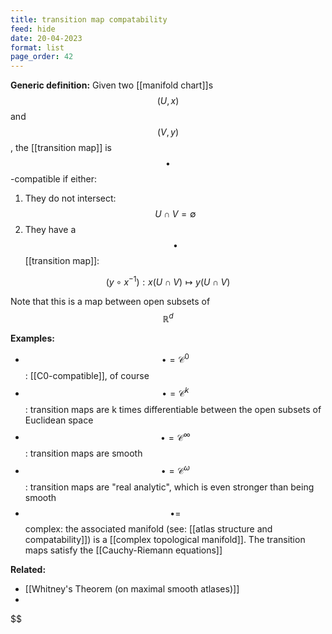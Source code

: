 ```yaml
---
title: transition map compatability
feed: hide
date: 20-04-2023
format: list
page_order: 42
---
```



**Generic definition:**
Given two [[manifold chart]]s $$(U,x)$$ and $$(V,y)$$, the [[transition map]] is $$\bullet$$-compatible if either:
1. They do not intersect: $$U\cap V = \emptyset$$
2. They have a $$\bullet$$ [[transition map]]: 

$$(y\circ x^{-1}): x(U\cap V)\mapsto y(U\cap V)$$


Note that this is a map between open subsets of $$\mathbb R^d$$

**Examples:**
- $$\bullet=\mathcal C^0$$: [[C0-compatible]], of course
- $$\bullet=\mathcal C^k$$: transition maps are k times differentiable between the open subsets of Euclidean space
- $$\bullet=\mathcal C^\infty$$: transition maps are smooth
- $$\bullet=\mathcal C^\omega$$: transition maps are "real analytic", which is even stronger than being smooth
- $$\bullet=$$ complex: the associated manifold (see: [[atlas structure and compatability]]) is a [[complex topological manifold]]. The transition maps satisfy the [[Cauchy-Riemann equations]]

**Related:**
- [[Whitney's Theorem (on maximal smooth atlases)]]
- 

$$